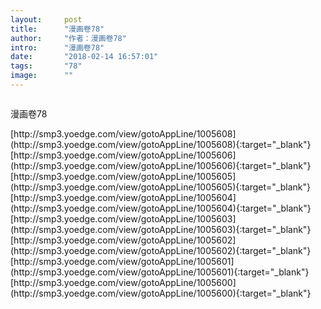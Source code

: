 ```yaml
---
layout:     post
title:      "漫画卷78"
author:     "作者：漫画卷78"
intro:      "漫画卷78"
date:       "2018-02-14 16:57:01"
tags:       "78"
image:      ""
---
```

<div style="text-align: center">
<p><img src=""/></p>
</div>
<p class="post-meta">
<span>漫画卷78</span>
</p>
[http://smp3.yoedge.com/view/gotoAppLine/1005608](http://smp3.yoedge.com/view/gotoAppLine/1005608){:target="_blank"}
[http://smp3.yoedge.com/view/gotoAppLine/1005606](http://smp3.yoedge.com/view/gotoAppLine/1005606){:target="_blank"}
[http://smp3.yoedge.com/view/gotoAppLine/1005605](http://smp3.yoedge.com/view/gotoAppLine/1005605){:target="_blank"}
[http://smp3.yoedge.com/view/gotoAppLine/1005604](http://smp3.yoedge.com/view/gotoAppLine/1005604){:target="_blank"}
[http://smp3.yoedge.com/view/gotoAppLine/1005603](http://smp3.yoedge.com/view/gotoAppLine/1005603){:target="_blank"}
[http://smp3.yoedge.com/view/gotoAppLine/1005602](http://smp3.yoedge.com/view/gotoAppLine/1005602){:target="_blank"}
[http://smp3.yoedge.com/view/gotoAppLine/1005601](http://smp3.yoedge.com/view/gotoAppLine/1005601){:target="_blank"}
[http://smp3.yoedge.com/view/gotoAppLine/1005600](http://smp3.yoedge.com/view/gotoAppLine/1005600){:target="_blank"}


